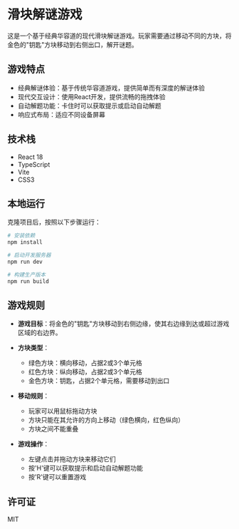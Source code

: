 # 滑块解谜游戏

这是一个基于经典华容道的现代滑块解谜游戏。玩家需要通过移动不同的方块，将金色的"钥匙"方块移动到右侧出口，解开谜题。

## 游戏特点

- 经典解谜体验：基于传统华容道游戏，提供简单而有深度的解谜体验
- 现代交互设计：使用React开发，提供流畅的拖拽体验
- 自动解题功能：卡住时可以获取提示或启动自动解题
- 响应式布局：适应不同设备屏幕

## 技术栈

- React 18
- TypeScript
- Vite
- CSS3

## 本地运行

克隆项目后，按照以下步骤运行：

```bash
# 安装依赖
npm install

# 启动开发服务器
npm run dev

# 构建生产版本
npm run build
```

## 游戏规则

- **游戏目标**：将金色的"钥匙"方块移动到右侧边缘，使其右边缘到达或超过游戏区域的右边界。

- **方块类型**：
  - 绿色方块：横向移动，占据2或3个单元格
  - 红色方块：纵向移动，占据2或3个单元格
  - 金色方块：钥匙，占据2个单元格，需要移动到出口

- **移动规则**：
  - 玩家可以用鼠标拖动方块
  - 方块只能在其允许的方向上移动（绿色横向，红色纵向）
  - 方块之间不能重叠

- **游戏操作**：
  - 左键点击并拖动方块来移动它们
  - 按'H'键可以获取提示和启动自动解题功能
  - 按'R'键可以重置游戏

## 许可证

MIT
